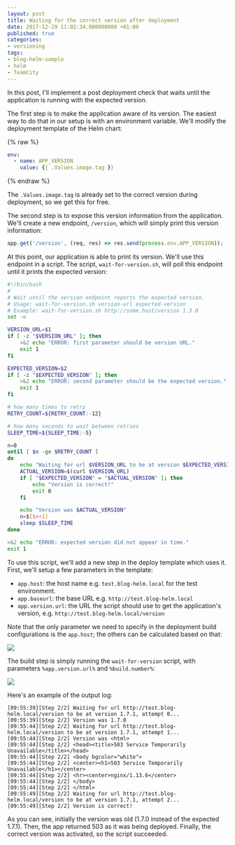```yaml
---
layout: post
title: Waiting for the correct version after deployment
date: 2017-12-29 11:02:34.000000000 +01:00
published: true
categories:
- versioning
tags:
- blog-helm-sample
- helm
- TeamCity
---
```


In this post, I'll implement a post deployment check that waits until the application is running with the expected version.
<!--more-->
The first step is to make the application aware of its version. The easiest way to do that in our setup is with an environment variable. We'll modify the deployment template of the Helm chart:

{% raw %}
```yml
env:
  - name: APP_VERSION
    value: {{ .Values.image.tag }}
```
{% endraw %}

The <code>.Values.image.tag</code> is already set to the correct version during deployment, so we get this for free.

The second step is to expose this version information from the application. We'll create a new endpoint, <code>/version</code>, which will simply print this version information:

```javascript
app.get('/version', (req, res) => res.send(process.env.APP_VERSION));
```

At this point, our application is able to print its version. We'll use this endpoint in a script. The script, <code>wait-for-version.sh</code>, will poll this endpoint until it prints the expected version:

```bash
#!/bin/bash
#
# Wait until the version endpoint reports the expected version.
# Usage: wait-for-version.sh version-url expected-version
# Example: wait-for-version.sh http://some.host/version 1.3.0
set -e

VERSION_URL=$1
if [ -z "$VERSION_URL" ]; then
    >&2 echo "ERROR: first parameter should be version URL."
    exit 1
fi

EXPECTED_VERSION=$2
if [ -z "$EXPECTED_VERSION" ]; then
    >&2 echo "ERROR: second parameter should be the expected version."
    exit 1
fi

# how many times to retry
RETRY_COUNT=${RETRY_COUNT:-12}

# how many seconds to wait between retries
SLEEP_TIME=${SLEEP_TIME:-5}

n=0
until [ $n -ge $RETRY_COUNT ]
do
    echo "Waiting for url $VERSION_URL to be at version $EXPECTED_VERSION, attempt $n..."
    ACTUAL_VERSION=$(curl $VERSION_URL)
    if [ "$EXPECTED_VERSION" = "$ACTUAL_VERSION" ]; then
        echo "Version is correct!"
        exit 0
    fi

    echo "Version was $ACTUAL_VERSION"
    n=$[$n+1]
    sleep $SLEEP_TIME
done

>&2 echo "ERROR: expected version did not appear in time."
exit 1
```

To use this script, we'll add a new step in the deploy template which uses it. First, we'll setup a few parameters in the template:
<ul>
<li><code>app.host</code>: the host name e.g. <code>test.blog-helm.local</code> for the test environment.</li>
<li><code>app.baseurl</code>: the base URL e.g. <code>http://test.blog-helm.local</code></li>
<li><code>app.version.url</code>: the URL the script should use to get the application's version, e.g. <code>http://test.blog-helm.local/version</code></li>
</ul>

Note that the only parameter we need to specify in the deployment build configurations is the <code>app.host</code>; the others can be calculated based on that:

<img src="{{ site.baseurl }}/assets/2017/12/29/12_44_30-deploy-template-template-e28094-teamcity.png" />

The build step is simply running the <code>wait-for-version</code> script, with parameters <code>%app.version.url%</code> and <code>%build.number%</code>:

<img src="{{ site.baseurl }}/assets/2017/12/29/12_46_06-deploy-template-template-e28094-teamcity.png" />

Here's an example of the output log:

```
[09:55:39][Step 2/2] Waiting for url http://test.blog-helm.local/version to be at version 1.7.1, attempt 0...
[09:55:39][Step 2/2] Version was 1.7.0
[09:55:44][Step 2/2] Waiting for url http://test.blog-helm.local/version to be at version 1.7.1, attempt 1...
[09:55:44][Step 2/2] Version was <html>
[09:55:44][Step 2/2] <head><title>503 Service Temporarily Unavailable</title></head>
[09:55:44][Step 2/2] <body bgcolor="white">
[09:55:44][Step 2/2] <center><h1>503 Service Temporarily Unavailable</h1></center>
[09:55:44][Step 2/2] <hr><center>nginx/1.13.6</center>
[09:55:44][Step 2/2] </body>
[09:55:44][Step 2/2] </html>
[09:55:49][Step 2/2] Waiting for url http://test.blog-helm.local/version to be at version 1.7.1, attempt 2...
[09:55:49][Step 2/2] Version is correct!
```

As you can see, initially the version was old (1.7.0 instead of the expected 1.7.1). Then, the app returned 503 as it was being deployed. Finally, the correct version was activated, so the script succeeded.
